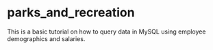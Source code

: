 # parks_and_recreation
This is a basic tutorial on how to query data in MySQL using employee demographics and salaries.
